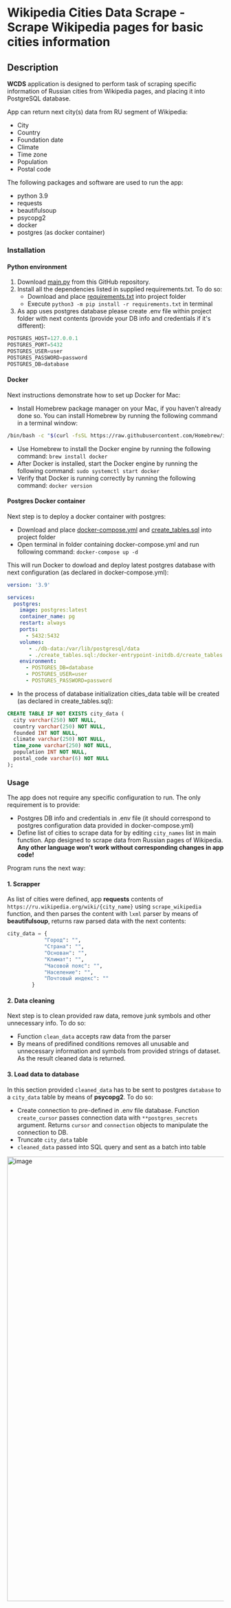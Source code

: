 # Wikipedia Cities Data Scrape - Scrape Wikipedia pages for basic cities information 

## Description
**WCDS** application is designed to perform task of scraping specific information of Russian cities from Wikipedia pages, and placing it into PostgreSQL database.

App can return next city(s) data from RU segment of Wikipedia:
- City
- Country
- Foundation date
- Climate
- Time zone
- Population
- Postal code

The following packages and software are used to run the app:
- python 3.9
- requests
- beautifulsoup
- psycopg2
- docker
- postgres (as docker container)

### Installation

#### Python environment

1. Download [main.py](./main.py) from this GitHub repository.
2. Install all the dependencies listed in supplied requirements.txt. To do so:
   - Download and place [requirements.txt](./requirements.txt) into project folder
   - Execute `python3 -m pip install -r requirements.txt` in terminal
3. As app uses postgres database please create .env file within project folder with next contents (provide your DB info and credentials if it's different):
```python
POSTGRES_HOST=127.0.0.1
POSTGRES_PORT=5432
POSTGRES_USER=user
POSTGRES_PASSWORD=password
POSTGRES_DB=database
```

#### Docker
Next instructions demonstrate how to set up Docker for Mac:
- Install Homebrew package manager on your Mac, if you haven’t already done so. You can install Homebrew by running the following command in a terminal window:
```bash
/bin/bash -c "$(curl -fsSL https://raw.githubusercontent.com/Homebrew/install/HEAD/install.sh)"
```
- Use Homebrew to install the Docker engine by running the following command:
  `brew install docker`
- After Docker is installed, start the Docker engine by running the following command:
  `sudo systemctl start docker`
- Verify that Docker is running correctly by running the following command:
  `docker version`

#### Postgres Docker container
Next step is to deploy a docker container with postgres:
- Download and place [docker-compose.yml](./docker-compose.yml) and [create_tables.sql](./create_tables.sql) into project folder
- Open terminal in folder containing docker-compose.yml and run following command:
  `docker-compose up -d`
  
This will run Docker to dowload and deploy latest postgres database with next configuration (as declared in docker-compose.yml):
```yml
version: '3.9'

services:
  postgres:
    image: postgres:latest
    container_name: pg
    restart: always
    ports:
      - 5432:5432
    volumes:
       - ./db-data:/var/lib/postgresql/data
       - ./create_tables.sql:/docker-entrypoint-initdb.d/create_tables.sql
    environment:
      - POSTGRES_DB=database
      - POSTGRES_USER=user
      - POSTGRES_PASSWORD=password
```

- In the process of database initialization cities_data table will be created (as declared in create_tables.sql):
```sql
CREATE TABLE IF NOT EXISTS city_data (
  city varchar(250) NOT NULL,
  country varchar(250) NOT NULL,
  founded INT NOT NULL,
  climate varchar(250) NOT NULL,
  time_zone varchar(250) NOT NULL,
  population INT NOT NULL,
  postal_code varchar(6) NOT NULL 
);
```

### Usage
The app does not require any specific configuration to run. The only requirement is to provide:
- Postgres DB info and credentials in .env file (it should correspond to postgres configuration data provided in docker-compose.yml)
- Define list of cities to scrape data for by editing `city_names` list in main function.
App designed to scrape data from Russian pages of Wikipedia. **Any other language won't work without corresponding changes in app code!**

Program runs the next way:
#### 1. Scrapper
As list of cities were defined, app **requests** contents of `https://ru.wikipedia.org/wiki/{city_name}` using `scrape_wikipedia` function, and then parses the content with `lxml` parser by means of **beautifulsoup**, returns raw parsed data with the next contents:
```python
city_data = {
            "Город": "",
            "Страна": "",
            "Основан": "",
            "Климат": "",
            "Часовой пояс": "",
            "Население": "",
            "Почтовый индекс": ""
        }
```

#### 2. Data cleaning
Next step is to clean provided raw data, remove junk symbols and other unnecessary info. To do so:
- Function `clean_data` accepts raw data from the parser
- By means of predifined conditions removes all unusable and unnecessary information and symbols from provided strings of dataset.
As the result cleaned data is returned.

#### 3. Load data to database
In this section provided `cleaned_data` has to be sent to postgres `database` to a `city_data` table by means of **psycopg2**. To do so:
- Create connection to pre-defined in .env file database. Function `create_cursor` passes connection data  with `**postgres_secrets` argument. Returns `cursor` and `connection` objects to manipulate the connection to DB.
- Truncate `city_data` table
- `cleaned_data` passed into SQL query and sent as a batch into table
<img width="1033" alt="image" src="https://github.com/tellusaflame/tellus_de_ta_1/assets/141950251/e09a9d73-5e83-41ab-bc90-a0e83d4f441d">

